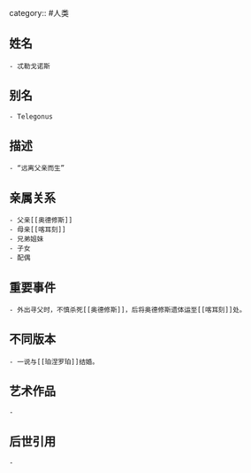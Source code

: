 category:: #人类
## 姓名
	- 忒勒戈诺斯
## 别名
	- Telegonus
## 描述
	- “远离父亲而生”
## 亲属关系
	- 父亲[[奥德修斯]]
	- 母亲[[喀耳刻]]
	- 兄弟姐妹
	- 子女
	- 配偶
## 重要事件
	- 外出寻父时，不慎杀死[[奥德修斯]]，后将奥德修斯遗体运至[[喀耳刻]]处。
## 不同版本
	- 一说与[[珀涅罗珀]]结婚。
## 艺术作品
	-
## 后世引用
	-
